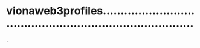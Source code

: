 # vionaweb3profiles...............................................................................
.

